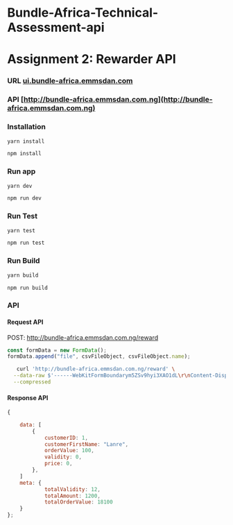 # Bundle-Africa-Technical-Assessment-api

# Assignment 2: Rewarder API

### URL [ui.bundle-africa.emmsdan.com](ui.bundle-africa.emmsdan.com)

### API [http://bundle-africa.emmsdan.com.ng](http://bundle-africa.emmsdan.com.ng)

### Installation

```bash
yarn install
```

```bash
npm install
```

### Run app

```bash
yarn dev
```

```bash
npm run dev
```

### Run Test

```bash
yarn test
```

```bash
npm run test
```

### Run Build

```bash
yarn build
```

```bash
npm run build
```

### API

#### Request API

POST: http://bundle-africa.emmsdan.com.ng/reward

```javascript
const formData = new FormData();
formData.append("file", csvFileObject, csvFileObject.name);
```

```bash
   curl 'http://bundle-africa.emmsdan.com.ng/reward' \
  --data-raw $'------WebKitFormBoundarym5ZSv9hyi3XAO1dL\r\nContent-Disposition: form-data; name="file"; filename="spreadsheet - Sheet1-2.csv"\r\nContent-Type: text/csv\r\n\r\n\r\n------WebKitFormBoundarym5ZSv9hyi3XAO1dL--\r\n' \
  --compressed
```

#### Response API

```javascript
{

    data: [
        {
            customerID: 1,
            customerFirstName: "Lanre",
            orderValue: 100,
            validity: 0,
            price: 0,
        },
    ]
    meta: {
            totalValidity: 12,
            totalAmount: 1200,
            totalOrderValue: 18100
    }
};

```
